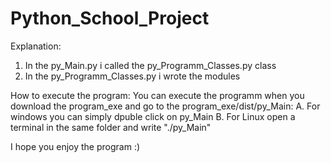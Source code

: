 # Python_School_Project

Explanation:
1. In the py_Main.py i called the py_Programm_Classes.py class
2. In the py_Programm_Classes.py i wrote the modules

How to execute the program:
You can execute the programm when you download the program_exe and go to the program_exe/dist/py_Main:
    A. For windows you can simply dpuble click on py_Main
    B. For Linux open a terminal in the same folder and write "./py_Main"
    
I hope you enjoy the program :)
